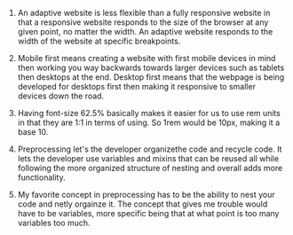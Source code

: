 1. An adaptive website is less flexible than a fully responsive website in that a responsive website responds to the size of the browser at any given point, no matter the width. An adaptive website responds to the width of the website at specific breakpoints.

2. Mobile first means creating a website with first mobile devices in mind then working you way backwards towards larger devices such as tablets then desktops at the end.
Desktop first means that the webpage is being developed for desktops first then making it responsive to smaller devices down the road.

3. Having font-size 62.5% basically makes it easier for us to use rem units in that they are 1:1 in terms of using. So 1rem would be 10px, making it a base 10.

4. Preprocessing let's the developer organizethe code and recycle code. It lets the developer use variables and mixins that can be reused all while following the more organized structure of nesting and overall adds more functionality.

5. My favorite concept in preprocessing has to be the ability to nest your code and netly orgainze it. The concept that gives me trouble would have to be variables, more specific being that at what point is too many variables too much.